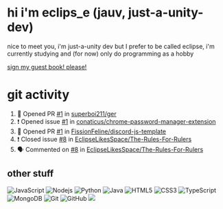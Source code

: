 # hi i'm eclips_e (jauv, just-a-unity-dev)
nice to meet you, i'm just-a-unity dev but I prefer to be called eclipse, i'm currently studying and (for now) only do programming as a hobby

[sign my guest book! please!](https://github.com/Just-a-Unity-Dev/Just-a-Unity-Dev/issues/new?&body=Sign%20my%20guest%20book%20by%20placing%20your%20name%20in%20the%20title,%20how%27d%20you%20get%20to%20this%20page%20and%20why?%20Don%27t%20forget%20you%20have%20an%20entire%20notebook%20in%20your%20hands!)


# git activity
<!--START_SECTION:activity-->
1. 💪 Opened PR [#1](https://github.com/superboi211/ger/pull/1) in [superboi211/ger](https://github.com/superboi211/ger)
2. ❗️ Opened issue [#1](https://github.com/conaticus/chrome-password-manager-extension/issues/1) in [conaticus/chrome-password-manager-extension](https://github.com/conaticus/chrome-password-manager-extension)
3. 💪 Opened PR [#1](https://github.com/FissionFeline/discord-js-template/pull/1) in [FissionFeline/discord-js-template](https://github.com/FissionFeline/discord-js-template)
4. ❗️ Closed issue [#8](https://github.com/EclipseLikesSpace/The-Rules-For-Rulers/issues/8) in [EclipseLikesSpace/The-Rules-For-Rulers](https://github.com/EclipseLikesSpace/The-Rules-For-Rulers)
5. 🗣 Commented on [#8](https://github.com/EclipseLikesSpace/The-Rules-For-Rulers/issues/8) in [EclipseLikesSpace/The-Rules-For-Rulers](https://github.com/EclipseLikesSpace/The-Rules-For-Rulers)
<!--END_SECTION:activity-->

## other stuff

![JavaScript](https://img.shields.io/badge/-JavaScript-black?style=flat-square&logo=javascript)
![Nodejs](https://img.shields.io/badge/-Nodejs-black?style=flat-square&logo=Node.js)
![Python](https://img.shields.io/badge/-Python-black?style=flat-square&logo=Python)
![Java](https://img.shields.io/badge/-java-E34A86?style=flat-square&logo=java)
![HTML5](https://img.shields.io/badge/-HTML5-E34F26?style=flat-square&logo=html5&logoColor=white)
![CSS3](https://img.shields.io/badge/-CSS3-1572B6?style=flat-square&logo=css3)
![TypeScript](https://img.shields.io/badge/-TypeScript-007ACC?style=flat-square&logo=typescript)
![MongoDB](https://img.shields.io/badge/-MongoDB-black?style=flat-square&logo=mongodb)
![Git](https://img.shields.io/badge/-Git-black?style=flat-square&logo=git)
![GitHub](https://img.shields.io/badge/-GitHub-181717?style=flat-square&logo=github)
![](https://github-profile-summary-cards.vercel.app/api/cards/profile-details?username=Just-a-Unity-Dev&theme=solarized_dark)
